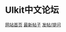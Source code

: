 # UIkit中文论坛

[网站首页](http://getuikit.work/)
[最新帖子](https://github.com/getuikit/forum/issues)
[发帖/提问](https://github.com/getuikit/forum/issues/new)

